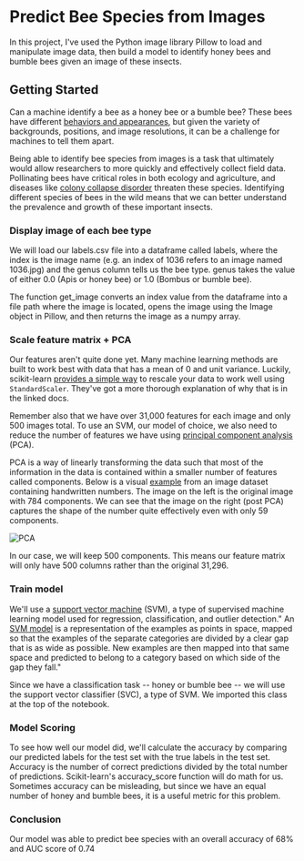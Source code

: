 # Predict Bee Species from Images

In this project, I've used the Python image library Pillow to load and manipulate image data, then build a model to identify honey bees and bumble bees given an image of these insects.

## Getting Started

<p>Can a machine identify a bee as a honey bee or a bumble bee? These bees have different <a href="https://www.thesca.org/connect/blog/bumblebees-vs-honeybees-what%E2%80%99s-difference-and-why-does-it-matter">behaviors and appearances</a>, but given the variety of backgrounds, positions, and image resolutions, it can be a challenge for machines to tell them apart.</p>
<p>Being able to identify bee species from images is a task that ultimately would allow researchers to more quickly and effectively collect field data. Pollinating bees have critical roles in both ecology and agriculture, and diseases like <a href="http://news.harvard.edu/gazette/story/2015/07/pesticide-found-in-70-percent-of-massachusetts-honey-samples/">colony collapse disorder</a> threaten these species. Identifying different species of bees in the wild means that we can better understand the prevalence and growth of these important insects.</p>

### Display image of each bee type

We will load our labels.csv file into a dataframe called labels, where the index is the image name (e.g. an index of 1036 refers to an image named 1036.jpg) and the genus column tells us the bee type. genus takes the value of either 0.0 (Apis or honey bee) or 1.0 (Bombus or bumble bee).

The function get_image converts an index value from the dataframe into a file path where the image is located, opens the image using the Image object in Pillow, and then returns the image as a numpy array.

### Scale feature matrix + PCA
<p>Our features aren't quite done yet. Many machine learning methods are built to work best with data that has a mean of 0 and unit variance. Luckily, scikit-learn <a href="http://scikit-learn.org/stable/modules/generated/sklearn.preprocessing.StandardScaler.html">provides a simple way</a> to rescale your data to work well using <code>StandardScaler</code>. They've got a more thorough explanation of why that is in the linked docs.</p>
<p>Remember also that we have over 31,000 features for each image and only 500 images total. To use an SVM, our model of choice, we also need to reduce the number of features we have using <a href="http://scikit-learn.org/stable/modules/decomposition.html#pca">principal component analysis</a> (PCA). </p>
<p>PCA is a way of linearly transforming the data such that most of the information in the data is contained within a smaller number of features called components. Below is a visual <a href="https://towardsdatascience.com/pca-using-python-scikit-learn-e653f8989e60">example</a> from an image dataset containing handwritten numbers. The image on the left is the original image with 784 components. We can see that the image on the right (post PCA) captures the shape of the number quite effectively even with only 59 components.</p>
<p><img src="https://miro.medium.com/max/1400/1*xL0FR9PGmu0GmZmyLCUyzw.png" alt="PCA"></p>
<p>In our case, we will keep 500 components. This means our feature matrix will only have 500 columns rather than the original 31,296.</p>

### Train model
<p>We'll use a <a href="http://scikit-learn.org/stable/modules/svm.html">support vector machine</a> (SVM), a type of supervised machine learning model used for regression, classification, and outlier detection." An <a href="https://en.wikipedia.org/wiki/Support_vector_machine">SVM model</a> is a representation of the examples as points in space, mapped so that the examples of the separate categories are divided by a clear gap that is as wide as possible. New examples are then mapped into that same space and predicted to belong to a category based on which side of the gap they fall."</p>

<p>Since we have a classification task -- honey or bumble bee -- we will use the support vector classifier (SVC), a type of SVM. We imported this class at the top of the notebook.</p>

### Model Scoring
<p> To see how well our model did, we'll calculate the accuracy by comparing our predicted labels for the test set with the true labels in the test set. Accuracy is the number of correct predictions divided by the total number of predictions. Scikit-learn's accuracy_score function will do math for us. Sometimes accuracy can be misleading, but since we have an equal number of honey and bumble bees, it is a useful metric for this problem.</p>

### Conclusion

<p> Our model was able to predict bee species with an overall accuracy of 68% and AUC score of 0.74